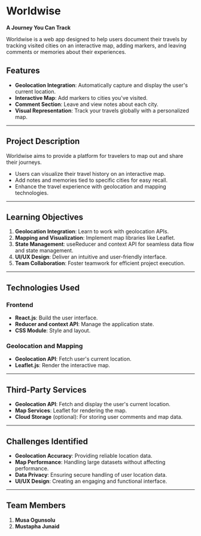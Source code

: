 # Worldwise

**A Journey You Can Track**

Worldwise is a web app designed to help users document their travels by tracking visited cities on an interactive map, adding markers, and leaving comments or memories about their experiences.

## Features

- **Geolocation Integration**: Automatically capture and display the user's current location.
- **Interactive Map**: Add markers to cities you've visited.
- **Comment Section**: Leave and view notes about each city.
- **Visual Representation**: Track your travels globally with a personalized map.

---

## Project Description

Worldwise aims to provide a platform for travelers to map out and share their journeys.

- Users can visualize their travel history on an interactive map.
- Add notes and memories tied to specific cities for easy recall.
- Enhance the travel experience with geolocation and mapping technologies.

---

## Learning Objectives

1. **Geolocation Integration**: Learn to work with geolocation APIs.
2. **Mapping and Visualization**: Implement map libraries like Leaflet.
3. **State Management**: useReducer and context API for seamless data flow and state management.
4. **UI/UX Design**: Deliver an intuitive and user-friendly interface.
5. **Team Collaboration**: Foster teamwork for efficient project execution.

---

## Technologies Used

### Frontend

- **React.js**: Build the user interface.
- **Reducer and context API**: Manage the application state.
- **CSS Module**: Style and layout.

### Geolocation and Mapping

- **Geolocation API**: Fetch user's current location.
- **Leaflet.js**: Render the interactive map.

---

## Third-Party Services

- **Geolocation API**: Fetch and display the user's current location.
- **Map Services**: Leaflet for rendering the map.
- **Cloud Storage** (optional): For storing user comments and map data.

---

## Challenges Identified

- **Geolocation Accuracy**: Providing reliable location data.
- **Map Performance**: Handling large datasets without affecting performance.
- **Data Privacy**: Ensuring secure handling of user location data.
- **UI/UX Design**: Creating an engaging and functional interface.

---

## Team Members

1. **Musa Ogunsolu**
2. **Mustapha Junaid**

